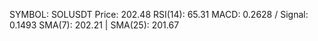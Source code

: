 SYMBOL: SOLUSDT
Price: 202.48
RSI(14): 65.31
MACD: 0.2628 / Signal: 0.1493
SMA(7): 202.21 | SMA(25): 201.67
